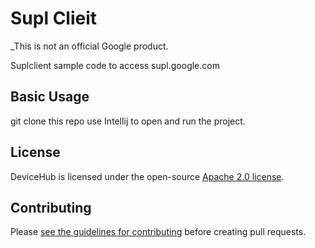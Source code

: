 # Supl Clieit

_This is not an official Google product.

Suplclient sample code to access supl.google.com

## Basic Usage
git clone this repo
use Intellij to open and run the project.

## License

DeviceHub is licensed under the open-source [Apache 2.0 license](LICENSE).

## Contributing

Please [see the guidelines for contributing](CONTRIBUTING.md) before creating
pull requests.